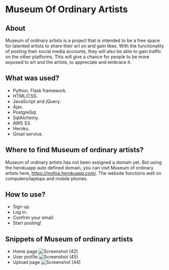 # Museum Of Ordinary Artists

## About
Museum of ordinary artists is a project that is intended to be a free space for talented artists to share their art on and gain likes. With the functionality of posting their social media accounts, they will also be able to gain traffic on the other platforms. This will give a chance for people to be more exposed to art and the artists, to appreciate and embrace it.

## What was used?
* Python, Flask framework.
* HTML/CSS.
* JavaScript and jQuery.
* Ajax.
* PostgreSql.
* SqlAlchemy.
* AWS S3.
* Heroku.
* Gmail service.

## Where to find Museum of ordinary artists?
Museum of ordinary artists has not been assigned a domain yet. But using the herokuapp auto defined domain, you can visit Museum of ordinary artists here, https://mofoa.herokuapp.com/.
The website functions well on computers/laptops and mobile phones.

## How to use?
* Sign up.
* Log in.
* Confirm your email.
* Start posting!

## Snippets of Museum of ordinary artists
* Home page
![Screenshot (42)](https://user-images.githubusercontent.com/44944648/140818277-1c2eedc4-892c-4f8b-9a45-89a29c2c07db.png)
* User profile
![Screenshot (45)](https://user-images.githubusercontent.com/44944648/140823577-b17d7eac-e716-4409-9ae2-ec42d244f7c0.png)
* Upload page
![Screenshot (44)](https://user-images.githubusercontent.com/44944648/140818286-c0884a48-4783-4d6e-960d-dd5dd31e9de7.png)
